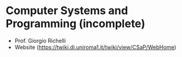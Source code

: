 # Computer Systems and Programming (incomplete)

- Prof. Giorgio Richelli
- Website (https://twiki.di.uniroma1.it/twiki/view/CSaP/WebHome)
